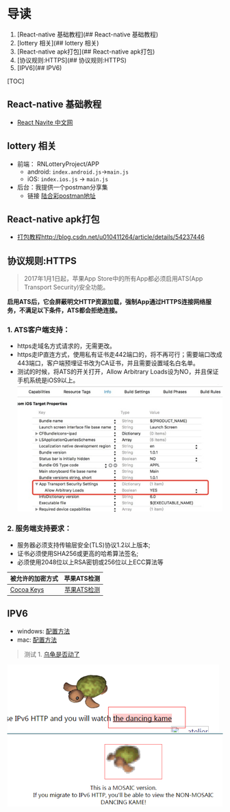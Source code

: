 
# 导读
1. [React-native 基础教程](## React-native 基础教程)
1. [lottery 相关](## lottery 相关)
1. [React-native apk打包](## React-native apk打包)
1. [协议规则:HTTPS](## 协议规则:HTTPS)
1. [IPV6](## IPV6)

[TOC]

## React-native 基础教程
- [React Navite 中文网](http://reactnative.cn/docs/0.47/getting-started.html)

## lottery 相关
- 前端： RNLotteryProject/APP
  - android: `index.android.js`->`main.js`
  - iOS: `index.ios.js` -> `main.js`
- 后台：我提供一个postman分享集
  - 链接 [陆合彩postman地址](https://www.getpostman.com/collections/abea09c4a7015af2d25e)

## React-native apk打包
 - [打包教程http://blog.csdn.net/u010411264/article/details/54237446](http://blog.csdn.net/u010411264/article/details/54237446)

## 协议规则:HTTPS
> 2017年1月1日起，苹果App Store中的所有App都必须启用ATS(App Transport Security)安全功能。

**启用ATS后，它会屏蔽明文HTTP资源加载，强制App通过HTTPS连接网络服务，不满足以下条件，ATS都会拒绝连接。**
### 1. ATS客户端支持：
  - https走域名方式请求的，无需更改。
  - https走IP直连方式，使用私有证书走442端口的，将不再可行；需要端口改成443端口，客户端预埋证书改为CA证书，并且需要设置域名白名单。
  - 测试的时候，将ATS的开关打开，Allow Arbitrary Loads设为NO，并且保证手机系统是iOS9以上。
  ![](assert\v2-df101faa852d3822952131af8d64b375_b.jpg)

### 2. 服务端支持要求：
  - 服务器必须支持传输层安全(TLS)协议1.2以上版本;
  - 证书必须使用SHA256或更高的哈希算法签名;
  - 必须使用2048位以上RSA密钥或256位以上ECC算法等

| 被允许的加密方式      |    苹果ATS检测 |
| :-------- | --------:|
| [Cocoa Keys](https://developer.apple.com/library/content/documentation/General/Reference/InfoPlistKeyReference/Articles/CocoaKeys.html)  | [苹果ATS检测](https://www.qcloud.com/product/ssl#userDefined10) |


## IPV6
  - windows: [配置方法](http://jingyan.baidu.com/article/22fe7ced67c9443002617f94.html)
  - mac: [配置方法](http://www.cnblogs.com/fengmin/p/5526487.html)
> 测试 1. [乌龟是否动了](http://www.kame.net/kame-mosaic.html)

  ![dianji](assert\20170805161620.png)
  ![kandonglema](assert\20170805161648.png)
